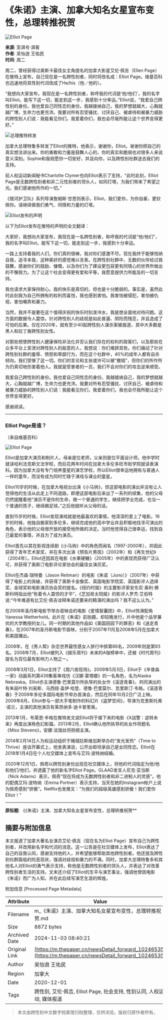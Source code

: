 # 《朱诺》主演、加拿大知名女星宣布变性，总理转推祝贺

![Elliot Page](https://image.thepaper.cn/publish/interaction/image/3/970/587.jpg)

**来源**: 澎湃号·湃客  
**作者**: 吴怡逍 王佑民  
**时间**: 周二  

周二，曾经获得过奥斯卡最佳女主角提名的加拿大影星艾伦·佩吉（Ellen Page）在推特上宣布，自己现在是一名跨性别者，同时将改名成：Elliot Page。维基百科也迅速地将其性别代词改成了He/his（他／他的）。

“我想向大家宣布，我现在是一名跨性别者，称呼我的代词是‘他/他们’，我的名字叫Elliot。能写下这一切，能走到这一步，我感到十分幸运。”Elliot说，“我爱自己跨性别的身份。我也爱自己同性恋的身份。我越接纳自己，我的梦想就越大，心胸就越广博，生命力也更充沛。我要对所有忍受骚扰、讨厌自己、被虐待和被暴力威胁的跨性别人们说：我能看见你们，我爱着你们，我也会尽我所能让这个世界变得更好。”

![总理推特转发](https://imagepphcloud.thepaper.cn/pph/image/102/15/222.jpg)

加拿大总理特鲁多转发了Elliot的推特，他表示，谢谢你，Elliot。谢谢你把自己的真实想法讲出来。你的勇敢和力量是鼓舞人心的，你的真实和脆弱也对很多人来说意义深刻。Sophie和我祝愿你一切安好，并且向你，以及跨性别社群送去我们的支持。

前人权运动新闻秘书Charlotte Clymer也向Elliot表示了支持，“此时此刻，Elliot Page是无数跨性别者和非二元性别者的领头人，如同灯塔，为我们带来了希望之光。我们感谢他所作的一切。”

《银河护卫队》系列导演詹姆斯·甘恩则表示，Elliot，我们爱你，为你自豪，更钦佩你。请继续做我们勇气、同情和力量的灯塔。

![Elliot发布的声明](https://imagepphcloud.thepaper.cn/pph/image/102/15/223.jpg)

以下为Elliot发布在推特的声明的全文翻译：

大家好，我想向大家宣布，我现在是一名跨性别者，称呼我的代词是“他/他们”，我的名字叫Elliot。能写下这一切，能走到这一步，我感到十分幸运。

一路上支持着我的人们，你们真的很棒，我对你们感激不尽。现在我终于能够悦纳自我，追寻本我，这种美好的感觉难以言表。在跨性别社群中，无数的伙伴给过我鼓舞，感谢你们的鼓励、慷慨，以及你们为了建设更包容更有同情心的世界所做出的不懈努力。为了让这个社会变得更有爱和平等，我愿意提供力所能及的一切支持。

我也请求大家保持耐心。我的快乐是真切的，但也是十分脆弱的。事实是，虽然此时此刻我为自己所拥有的权利而喜悦，我也感到害怕。我害怕被侵犯，害怕被仇视，害怕嘲弄和暴力。

当然，我并不是要在这个值得庆祝的快乐时刻泼冷水，我是想全面地对待问题。这方面的数据令人震惊。针对跨性别人的歧视是如此普遍、阴险而残忍，并且造成了可怕的后果。仅在2020年，就有至少40起跨性别人谋杀案被报道，其中大多数是黑人和拉丁裔跨性别女性。

对那些想使跨性别人健康保险非法化并否认我们存在的权利的政客们，以及那些在众多平台上宣泄对跨性别人的敌意的人，我想说：你们难辞其咎。你们煽动了针对跨性别社群的羞辱、愤怒和卑鄙行为，而在这个社群中，40%的成年人都有自杀倾向。我们受够了这一切。你们的言论和主张或许可以被“撤销”，但你们的所作所为仍真切地伤害着他人。我就是受害者的一员，我们不会对你们的攻击逆来顺受。

我爱自己跨性别的身份。我也爱自己同性恋的身份。我越接纳自己，我的梦想就越大，心胸就越广博，生命力也更充沛。我要对所有忍受骚扰、讨厌自己、被虐待和被暴力威胁的跨性别人们说：我能看见你们，我爱着你们，我也会尽我所能让这个世界变得更好。

感谢阅读。

---

### Elliot Page是谁？

（来自维基百科）

![Elliot Page](https://imagepphcloud.thepaper.cn/pph/image/102/15/224.jpg)

Elliot是加拿大演员和制片人，母亲是位老师，父亲则是位平面设计师。他中学时就读哈利法克斯文法学校，而后花两年时间在加拿大多伦多旺市街学院就读表演科。因为加拿大没有专门培养童星的演艺学校，所以Elliot很幸运地拥有与普通人一样的童年，而没有成为同时忙碌于演戏与课业的童星。

Elliot10岁的时候，在加拿大电视台出演《小马驹》，但这部电影的演出并没有让人觉得他的生活从此走上不同道路，即便这部电影后来出了一系列的续集，他的父母仍然提醒着他“演员不是你的生命，做一个普通的学生，继续把学业完成，也当一个普通的孩子，继续踢足球。”之后他就听从父母的话。

直到15岁的时候，Elliot发现演戏就是他最喜欢的事情，他深深的爱上了电影。16岁的时候，他独自搬家到多伦多，继续完成他的高中学业并且积极地找寻可演出的角色，表示他的父母很开放的接受他所做的决定。当时他觉得自己很幸运，找到自己最爱的事情，并且为了成为演员。

Elliot首先以其在影视连续剧《小马驹》中的角色而闻名（1997-2000年），并因此获得了青年艺术家奖，并在多次出演《预告片男孩》（2002年）和《再生世纪》（2004年）。Elliot还因其在电影《水果硬糖》（2005年）中的表现而获得广泛认可，并获得了奥斯汀电影评论家协会的最佳女演员奖。

Elliot在杰森·瑞特曼（Jason Reitman）的电影《朱诺（Juno）》（2007年）中获得了电影上的突破，并获得了奥斯卡金像奖、英国电影学院奖、英国影评人选择奖、金球奖和电影演员协会奖的提名。《纽约时报》的主要影评家安东尼·奥利·佛斯科特指出他“有着令人震惊的才华”，《芝加哥太阳报》的影评人罗杰·艾伯特说:“今年难道有比艾伦·佩吉诠释朱诺还要来的精湛的演出吗？我不这么认为。”

在2008年圣丹斯电影节举办首映会的电影《爱情智囊团》中，Elliot饰演配角Vanessa Wetherhold。此片在《朱诺》前拍摄，却较晚发行，片中他是个品学兼优的大学教授的女儿。同一时期的其他作品如《美国田园下的罪恶》和《迷走青春》，在2007年的圣丹斯电影节首映，分别于2007年11月及2008年5月在加拿大和美国播出。

2008年，在《男人帮》杂志世界最性感女人排行中排第86名，2009年则是第93名。2008年7月，Elliot被列入《娱乐周刊》未来的A咖榜单中，还被《时代周刊》提名为百位最有影响力人物之一。

2008年3月1日，Elliot主持了《周六夜现场》。2009年5月3日，Elliot于《辛普森一家》动画系列第439集客串戏仿《汉娜·蒙塔娜》的一名角色，名为Alaska Nebraska。Elliot亦主演德鲁·巴里莫尔所执导的处女作《滚逐青春》，共同演出的有朱丽叶特·刘易斯、马西娅·盖伊·哈登、德鲁·巴里莫尔、克里斯汀·韦格。《滚逐青春》于2009年多伦多国际电影节举办首演会，然后在同年10月2日广泛上映。2009年8月，Elliot参与一部大手笔制作的科幻片《盗梦空间》，导演为克里斯托弗·诺兰，主演的其他演员有莱昂纳多·迪卡普里奥。

2013年1月，布莱恩·辛格在推特发文说Elliot将于接下来的电影《X战警：逆转未来》再度出演角色幻影猫。2013年2月，Elliot确认他所执导的处女作将题名《Miss Stevens》，安娜·法瑞丝将担纲主演。

2014年2月14日人为权运动组织于赌城拉斯维加斯举办的“发光发热”（Time to Thrive）座谈开幕式上，他发表演说，公开出柜坦承自己是女同性恋。Elliot在2018年1月4日在个人社交媒体上宣布与艾玛·波特纳结婚。

2020年12月1日，佩奇以跨性别身份出现在社交媒体上，将他的代词指定为他/他和他们/他们，并透露了他的新名字Elliot Page。GLAAD发言人尼克·亚当斯（Nick Adams）表示，佩奇“现在将成为无数跨性别者和非二进制人的灵感”。他的配偶艾玛·波特纳（Emma Portner）表示支持，当天在她的Instagram帐户上说为佩奇感到“骄傲”。Netflix也发推文：“为我们的超级英雄感到骄傲！我们爱你Elliot！”

---

**原标题**: 《《朱诺》主演、加拿大知名女星宣布变性，总理转推祝贺**

## 摘要与附加信息

<!-- tcd_abstract -->
本文报道了加拿大著名女演员艾伦·佩吉（现在名为Elliot Page）宣布自己为跨性别者，并改用新名字和代词的消息。这一公告是在社交媒体上发布，Elliot表达了自己的自我认同，感谢支持他的人，并希望能够帮助其他跨性别者。他还提及跨性别社群面临的险恶现状，强调对歧视和暴力的不满。同时，加拿大总理特鲁多和其他名人对Elliot的勇气表示支持，称他是无数跨性别者的领头人，并表达了对改善跨性别者生活的支持。文末还介绍了Elliot的生平与演艺事业，强调他曾因电影《朱诺》而广为人知，并在此后续写演艺生涯的辉煌。
<!-- tcd_abstract_end -->

附加信息 [Processed Page Metadata]

| Attribute       | Value                                  |
|-----------------|----------------------------------------|
| Filename        | m_《朱诺》主演、加拿大知名女星宣布变性，总理转推祝贺.md                             |
| Size            | 8872 bytes                           |
| Archived Date   | 2024-11-03 08:40:21                             |
| Original Link   | [https://m.thepaper.cn/newsDetail_forward_10246535](https://m.thepaper.cn/newsDetail_forward_10246535)                       |
| Author          | 吴怡逍 王佑民                               |
| Region          | 加拿大                               |
| Date            | 2020-12-01                                 |
| Tags            | 跨性别, 艾伦·佩吉, Elliot Page, 社会支持, 性别认同, 人权运动, 媒体报道                                 |
>
> 本文由跨性别中文数字档案馆归档整理，仅供浏览。版权归原作者所有。
>